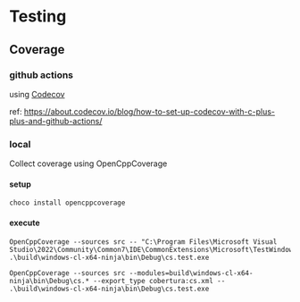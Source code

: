 # Testing



## Coverage

### github actions

using [Codecov](https://about.codecov.io/)

ref: https://about.codecov.io/blog/how-to-set-up-codecov-with-c-plus-plus-and-github-actions/

### local

Collect coverage using OpenCppCoverage

#### setup

```
choco install opencppcoverage
```

#### execute

```
OpenCppCoverage --sources src -- "C:\Program Files\Microsoft Visual Studio\2022\Community\Common7\IDE\CommonExtensions\Microsoft\TestWindow\vstest.console.exe" .\build\windows-cl-x64-ninja\bin\Debug\cs.test.exe
```

```
OpenCppCoverage --sources src --modules=build\windows-cl-x64-ninja\bin\Debug\cs.* --export_type cobertura:cs.xml -- .\build\windows-cl-x64-ninja\bin\Debug\cs.test.exe
```
